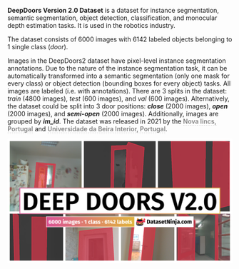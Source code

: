 **DeepDoors Version 2.0 Dataset** is a dataset for instance segmentation, semantic segmentation, object detection, classification, and monocular depth estimation tasks. It is used in the robotics industry. 

The dataset consists of 6000 images with 6142 labeled objects belonging to 1 single class (*door*).

Images in the DeepDoors2 dataset have pixel-level instance segmentation annotations. Due to the nature of the instance segmentation task, it can be automatically transformed into a semantic segmentation (only one mask for every class) or object detection (bounding boxes for every object) tasks. All images are labeled (i.e. with annotations). There are 3 splits in the dataset: *train* (4800 images), *test* (600 images), and *val* (600 images). Alternatively, the dataset could be split into 3 door positions: ***close*** (2000 images), ***open*** (2000 images), and ***semi-open*** (2000 images). Additionally, images are grouped by ***im_id***. The dataset was released in 2021 by the <span style="font-weight: 600; color: grey; border-bottom: 1px dashed #d3d3d3;">Nova lincs, Portugal</span> and <span style="font-weight: 600; color: grey; border-bottom: 1px dashed #d3d3d3;">Universidade da Beira Interior, Portugal</span>.

<img src="https://github.com/dataset-ninja/deep-doors2/raw/main/visualizations/poster.png">
